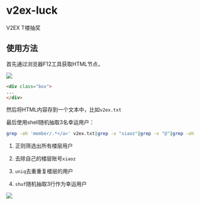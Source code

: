# v2ex-luck

V2EX T楼抽奖

## 使用方法

首先通过浏览器F12工具获取HTML节点，

![](https://img.rss.ink/imgs/2022/04/08/fe293aabe7508979.png)

```html
<div class="box">
...
</div>
```

然后将HTML内容存到一个文本中，比如`v2ex.txt`



最后使用shell随机抽取3名幸运用户：

```bash
grep -oh 'member/.*</a>' v2ex.txt|grep -v "xiaoz"|grep -v "@"|grep -oh ">[a-zA-Z0-9]*<"|grep -o "[a-zA-Z0-9]*"|uniq|shuf -n3
```

1. 正则筛选出所有楼层用户

2. 去除自己的楼层账号`xiaoz`

3. `uniq`去重重复楼层的用户

4. `shuf`随机抽取3行作为幸运用户



![](https://img.rss.ink/imgs/2022/04/08/a63f5897e74e4885.png)
